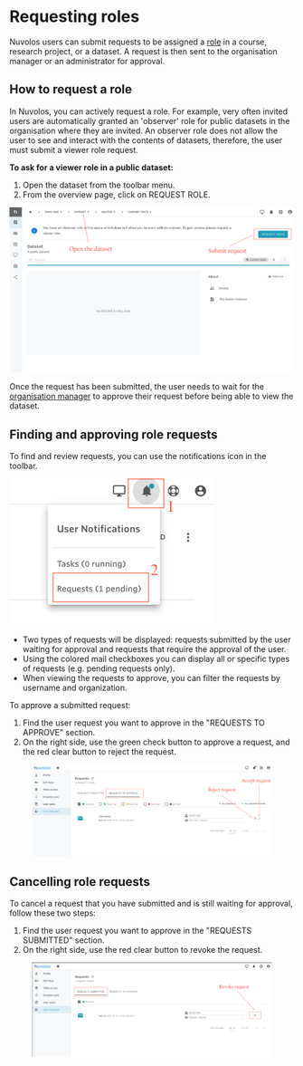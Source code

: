 # Requesting roles

Nuvolos users can submit requests to be assigned a [role](./) in a course, research project, or a dataset. A request is then sent to the organisation manager or an administrator for approval.

## How to request a role

In Nuvolos, you can actively request a role. For example, very often invited users are automatically granted an 'observer' role for public datasets in the organisation where they are invited. An observer role does not allow the user to see and interact with the contents of datasets, therefore, the user must submit a viewer role request.

**To ask for a viewer role in a public dataset:**

1. &#x20;Open the dataset from the toolbar menu.
2. &#x20;From the overview page, click on REQUEST ROLE.

![](<../../.gitbook/assets/Screen Shot 2021-03-10 at 11.15.58 AM.png>)

Once the request has been submitted, the user needs to wait for the [organisation manager](./#organization-level-roles) to approve their request before being able to view the dataset.

## Finding and approving role requests

To find and review requests, you can use the notifications icon in the toolbar.

![](<../../.gitbook/assets/Screen Shot 2021-03-10 at 11.04.58 AM.png>)

* Two types of requests will be displayed: requests submitted by the user waiting for approval and requests that require the approval of the user.&#x20;
* Using the colored mail checkboxes you can display all or specific types of requests (e.g. pending requests only).&#x20;
* When viewing the requests to approve, you can filter the requests by username and organization.

To approve a submitted request:

1. &#x20;Find the user request you want to approve in the "REQUESTS TO APPROVE" section.
2. &#x20;On the right side, use the green check button to approve a request, and the red clear button to reject the request.

<figure><img src="../../.gitbook/assets/Screen Shot 2021-03-10 at 11.06.30 AM 2 (1).png" alt=""><figcaption></figcaption></figure>

## Cancelling role requests

To cancel a request that you have submitted and is still waiting for approval, follow these two steps:

1. &#x20;Find the user request you want to approve in the "REQUESTS SUBMITTED" section.
2. &#x20;On the right side, use the red clear button to revoke the request.

<figure><img src="../../.gitbook/assets/Screen Shot 2021-03-10 at 11.02.48 AM.png" alt=""><figcaption></figcaption></figure>

&#x20;
